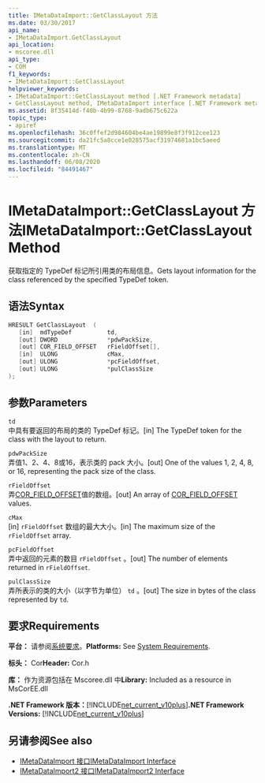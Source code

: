 ```yaml
---
title: IMetaDataImport::GetClassLayout 方法
ms.date: 03/30/2017
api_name:
- IMetaDataImport.GetClassLayout
api_location:
- mscoree.dll
api_type:
- COM
f1_keywords:
- IMetaDataImport::GetClassLayout
helpviewer_keywords:
- IMetaDataImport::GetClassLayout method [.NET Framework metadata]
- GetClassLayout method, IMetaDataImport interface [.NET Framework metadata]
ms.assetid: 8f35414d-f40b-4b99-8768-9adb675c622a
topic_type:
- apiref
ms.openlocfilehash: 36c0ffef2d984604be4ae19899e8f3f912cee123
ms.sourcegitcommit: da21fc5a8cce1e028575acf31974681a1bc5aeed
ms.translationtype: MT
ms.contentlocale: zh-CN
ms.lasthandoff: 06/08/2020
ms.locfileid: "84491467"
---
```

# <a name="imetadataimportgetclasslayout-method"></a><span data-ttu-id="d8dc4-102">IMetaDataImport::GetClassLayout 方法</span><span class="sxs-lookup"><span data-stu-id="d8dc4-102">IMetaDataImport::GetClassLayout Method</span></span>
<span data-ttu-id="d8dc4-103">获取指定的 TypeDef 标记所引用类的布局信息。</span><span class="sxs-lookup"><span data-stu-id="d8dc4-103">Gets layout information for the class referenced by the specified TypeDef token.</span></span>  
  
## <a name="syntax"></a><span data-ttu-id="d8dc4-104">语法</span><span class="sxs-lookup"><span data-stu-id="d8dc4-104">Syntax</span></span>  
  
```cpp  
HRESULT GetClassLayout  (
   [in]  mdTypeDef          td,
   [out] DWORD              *pdwPackSize,  
   [out] COR_FIELD_OFFSET   rFieldOffset[],  
   [in]  ULONG              cMax,  
   [out] ULONG              *pcFieldOffset,  
   [out] ULONG              *pulClassSize  
);  
```  
  
## <a name="parameters"></a><span data-ttu-id="d8dc4-105">参数</span><span class="sxs-lookup"><span data-stu-id="d8dc4-105">Parameters</span></span>  
 `td`  
 <span data-ttu-id="d8dc4-106">中具有要返回的布局的类的 TypeDef 标记。</span><span class="sxs-lookup"><span data-stu-id="d8dc4-106">[in] The TypeDef token for the class with the layout to return.</span></span>  
  
 `pdwPackSize`  
 <span data-ttu-id="d8dc4-107">弄值1、2、4、8或16，表示类的 pack 大小。</span><span class="sxs-lookup"><span data-stu-id="d8dc4-107">[out] One of the values 1, 2, 4, 8, or 16, representing the pack size of the class.</span></span>  
  
 `rFieldOffset`  
 <span data-ttu-id="d8dc4-108">弄[COR_FIELD_OFFSET](cor-field-offset-structure.md)值的数组。</span><span class="sxs-lookup"><span data-stu-id="d8dc4-108">[out] An array of [COR_FIELD_OFFSET](cor-field-offset-structure.md) values.</span></span>  
  
 `cMax`  
 <span data-ttu-id="d8dc4-109">[in] `rFieldOffset` 数组的最大大小。</span><span class="sxs-lookup"><span data-stu-id="d8dc4-109">[in] The maximum size of the `rFieldOffset` array.</span></span>  
  
 `pcFieldOffset`  
 <span data-ttu-id="d8dc4-110">弄中返回的元素的数目 `rFieldOffset` 。</span><span class="sxs-lookup"><span data-stu-id="d8dc4-110">[out] The number of elements returned in `rFieldOffset`.</span></span>  
  
 `pulClassSize`  
 <span data-ttu-id="d8dc4-111">弄所表示的类的大小（以字节为单位） `td` 。</span><span class="sxs-lookup"><span data-stu-id="d8dc4-111">[out] The size in bytes of the class represented by `td`.</span></span>  
  
## <a name="requirements"></a><span data-ttu-id="d8dc4-112">要求</span><span class="sxs-lookup"><span data-stu-id="d8dc4-112">Requirements</span></span>  
 <span data-ttu-id="d8dc4-113">**平台：** 请参阅[系统要求](../../get-started/system-requirements.md)。</span><span class="sxs-lookup"><span data-stu-id="d8dc4-113">**Platforms:** See [System Requirements](../../get-started/system-requirements.md).</span></span>  
  
 <span data-ttu-id="d8dc4-114">**标头：** Cor</span><span class="sxs-lookup"><span data-stu-id="d8dc4-114">**Header:** Cor.h</span></span>  
  
 <span data-ttu-id="d8dc4-115">**库：** 作为资源包括在 Mscoree.dll 中</span><span class="sxs-lookup"><span data-stu-id="d8dc4-115">**Library:** Included as a resource in MsCorEE.dll</span></span>  
  
 <span data-ttu-id="d8dc4-116">**.NET Framework 版本：**[!INCLUDE[net_current_v10plus](../../../../includes/net-current-v10plus-md.md)]</span><span class="sxs-lookup"><span data-stu-id="d8dc4-116">**.NET Framework Versions:** [!INCLUDE[net_current_v10plus](../../../../includes/net-current-v10plus-md.md)]</span></span>  
  
## <a name="see-also"></a><span data-ttu-id="d8dc4-117">另请参阅</span><span class="sxs-lookup"><span data-stu-id="d8dc4-117">See also</span></span>

- [<span data-ttu-id="d8dc4-118">IMetaDataImport 接口</span><span class="sxs-lookup"><span data-stu-id="d8dc4-118">IMetaDataImport Interface</span></span>](imetadataimport-interface.md)
- [<span data-ttu-id="d8dc4-119">IMetaDataImport2 接口</span><span class="sxs-lookup"><span data-stu-id="d8dc4-119">IMetaDataImport2 Interface</span></span>](imetadataimport2-interface.md)

